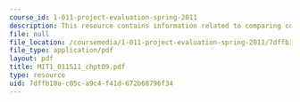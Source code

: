 ```yaml
---
course_id: 1-011-project-evaluation-spring-2011
description: This resource contains information related to comparing costs and benefits.
file: null
file_location: /coursemedia/1-011-project-evaluation-spring-2011/7dffb10ac05ca9c4f41d672b68796f34_MIT1_011S11_chpt09.pdf
file_type: application/pdf
layout: pdf
title: MIT1_011S11_chpt09.pdf
type: resource
uid: 7dffb10a-c05c-a9c4-f41d-672b68796f34
---
```

